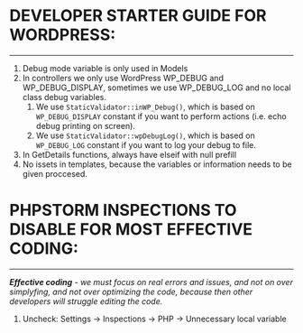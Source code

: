 # DEVELOPER STARTER GUIDE FOR WORDPRESS:
-----------------------------------------
1. Debug mode variable is only used in Models
2. In controllers we only use WordPress WP_DEBUG and WP_DEBUG_DISPLAY, sometimes we use WP_DEBUG_LOG and no local class debug variables.
    1) We use `StaticValidator::inWP_Debug()`, which is based on `WP_DEBUG_DISPLAY` constant if you want to perform actions (i.e. echo debug printing on screen).
    2) We use `StaticValidator::wpDebugLog()`, which is based on `WP_DEBUG_LOG` constant if you want to log your debug to file.  
4. In GetDetails functions, always have elseif with null prefill
5. No issets in templates, because the variables or information needs to be given proccesed.


# PHPSTORM INSPECTIONS TO DISABLE FOR MOST EFFECTIVE CODING:
-----------------------------------------------------------

***Effective coding** - we must focus on real errors and issues, and not on over simplyfing, and not over optimizing the code, because then other developers will struggle editing the code.*

1. Uncheck: Settings -> Inspections -> PHP -> Unnecessary local variable 
